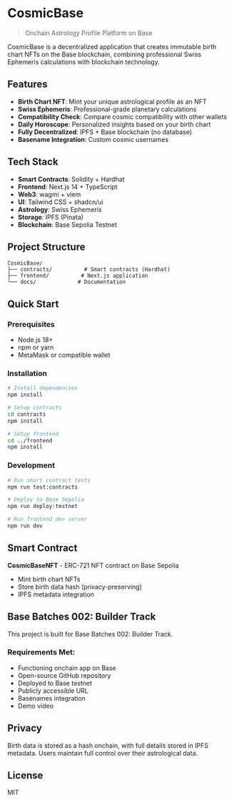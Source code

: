 # CosmicBase

> Onchain Astrology Profile Platform on Base

CosmicBase is a decentralized application that creates immutable birth chart NFTs on the Base blockchain, combining professional Swiss Ephemeris calculations with blockchain technology.

## Features

- **Birth Chart NFT**: Mint your unique astrological profile as an NFT
- **Swiss Ephemeris**: Professional-grade planetary calculations
- **Compatibility Check**: Compare cosmic compatibility with other wallets
- **Daily Horoscope**: Personalized insights based on your birth chart
- **Fully Decentralized**: IPFS + Base blockchain (no database)
- **Basename Integration**: Custom cosmic usernames

## Tech Stack

- **Smart Contracts**: Solidity + Hardhat
- **Frontend**: Next.js 14 + TypeScript
- **Web3**: wagmi + viem
- **UI**: Tailwind CSS + shadcn/ui
- **Astrology**: Swiss Ephemeris
- **Storage**: IPFS (Pinata)
- **Blockchain**: Base Sepolia Testnet

## Project Structure

```
CosmicBase/
├── contracts/          # Smart contracts (Hardhat)
├── frontend/          # Next.js application
└── docs/             # Documentation
```

## Quick Start

### Prerequisites

- Node.js 18+
- npm or yarn
- MetaMask or compatible wallet

### Installation

```bash
# Install dependencies
npm install

# Setup contracts
cd contracts
npm install

# Setup frontend
cd ../frontend
npm install
```

### Development

```bash
# Run smart contract tests
npm run test:contracts

# Deploy to Base Sepolia
npm run deploy:testnet

# Run frontend dev server
npm run dev
```

## Smart Contract

**CosmicBaseNFT** - ERC-721 NFT contract on Base Sepolia

- Mint birth chart NFTs
- Store birth data hash (privacy-preserving)
- IPFS metadata integration

## Base Batches 002: Builder Track

This project is built for Base Batches 002: Builder Track.

### Requirements Met:

- Functioning onchain app on Base
- Open-source GitHub repository
- Deployed to Base testnet
- Publicly accessible URL
- Basenames integration
- Demo video

## Privacy

Birth data is stored as a hash onchain, with full details stored in IPFS metadata. Users maintain full control over their astrological data.

## License

MIT
